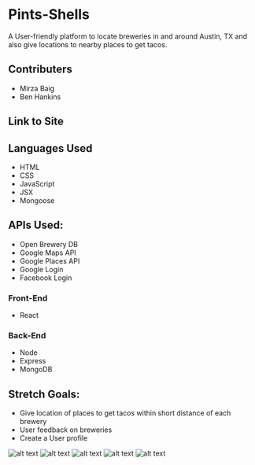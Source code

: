 # Pints-Shells
A User-friendly platform to locate breweries in and around Austin, TX and also give locations to nearby places to get tacos.
  
## Contributers
- Mirza Baig
- Ben Hankins

## Link to Site

## Languages Used
- HTML
- CSS
- JavaScript
- JSX
- Mongoose

## APIs Used:
- Open Brewery DB
- Google Maps API
- Google Places API
- Google Login
- Facebook Login

### Front-End
- React

### Back-End
- Node
- Express
- MongoDB


## Stretch Goals:
- Give location of places to get tacos within short distance of each brewery
- User feedback on breweries
- Create a User profile

![alt text](./public/images/pints.png "Logo Title Text 1")
![alt text](./public/images/login.png "Logo Title Text 1")
![alt text](./public/images/pints1.png "Logo Title Text 1")
![alt text](./public/images/pints2.png "Logo Title Text 1")
![alt text](./public/images/shells.png "Logo Title Text 1")
